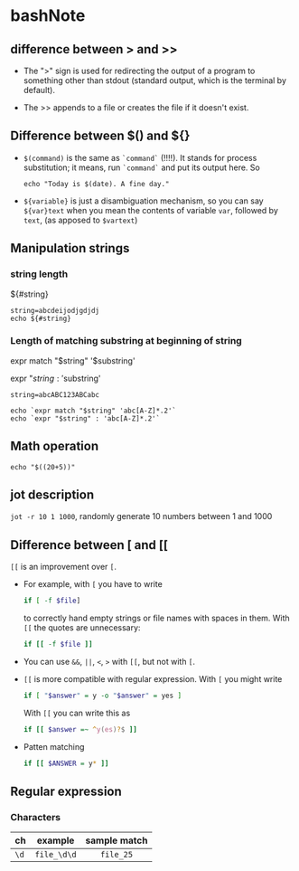 # bashNote

## difference between > and >>
* The ">" sign is used for redirecting the output of a program to something other than stdout (standard output, which is the terminal by default).

* The >> appends to a file or creates the file if it doesn't exist.

## Difference between $() and ${}

* `$(command)` is the same as `` `command` `` (!!!!). It stands for process substitution; it means, run `` `command` `` and put its output here. So

    ```
    echo "Today is $(date). A fine day."
    ```
* `${variable}` is just a disambiguation mechanism, so you can say `${var}text` when you mean the contents of variable `var`, followed by `text`, (as apposed to `$vartext`)

## Manipulation strings

### string length

${#string}

```
string=abcdeijodjgdjdj
echo ${#string}

```

### Length of matching substring at beginning of string

expr match "$string" '$substring'

expr "$string : '$substring'

```
string=abcABC123ABCabc

echo `expr match "$string" 'abc[A-Z]*.2'`
echo `expr "$string" : 'abc[A-Z]*.2'`
```

## Math operation
`echo "$((20+5))"`

## jot description

`jot -r 10 1 1000`, randomly generate 10 numbers between 1 and 1000



## Difference between [ and [[

`[[` is an improvement over `[`. 

- For example, with `[` you have to write

    ```Bash
    if [ -f $file]
    ```
  to correctly hand empty strings or file names with spaces in them. With `[[` the quotes are unnecessary:
    ```Bash
    if [[ -f $file ]]
    ```
- You can use `&&`, `||`, `<`, `>` with `[[`, but not with `[`.
- `[[` is more compatible with regular expression. With `[` you might write
    ```Bash
    if [ "$answer" = y -o "$answer" = yes ]
    ```
  With `[[` you can write this as
    ```Bash
    if [[ $answer =~ ^y(es)?$ ]]
    ```
- Patten matching
    ```Bash
    if [[ $ANSWER = y* ]]
    ```

## Regular expression
### Characters
|ch     |                 example|        sample match|                  
|---    |:---:                   |         :---:       |
|`\d`   |                `file_\d\d`|  `file_25`|               

